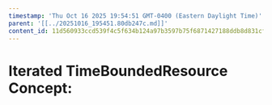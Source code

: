 ```yaml
---
timestamp: 'Thu Oct 16 2025 19:54:51 GMT-0400 (Eastern Daylight Time)'
parent: '[[../20251016_195451.80db247c.md]]'
content_id: 11d560933ccd539f4c5f634b124a97b3597b75f6871427188ddb8d831cfe8951
---
```


# Iterated TimeBoundedResource Concept:
